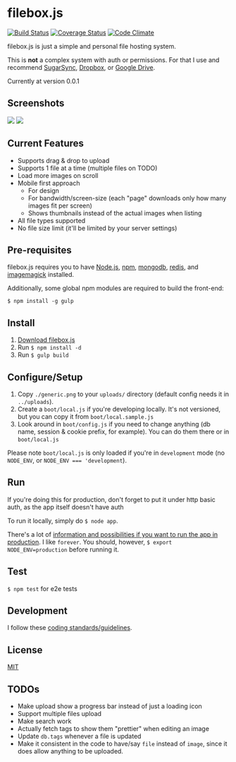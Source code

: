 # filebox.js

[![Build Status](http://img.shields.io/travis/BrunoBernardino/filebox.js.svg?style=flat)](http://travis-ci.org/BrunoBernardino/filebox.js)
[![Coverage Status](https://coveralls.io/repos/BrunoBernardino/filebox.js/badge.png)](https://coveralls.io/r/BrunoBernardino/filebox.js)
[![Code Climate](https://codeclimate.com/github/BrunoBernardino/filebox.js/badges/gpa.svg)](https://codeclimate.com/github/BrunoBernardino/filebox.js)

filebox.js is just a simple and personal file hosting system.

This is **not** a complex system with auth or permissions. For that I use and recommend [SugarSync](https://www.sugarsync.com/), [Dropbox](https://www.dropbox.com/), or [Google Drive](https://drive.google.com).

Currently at version 0.0.1

## Screenshots

![](http://share.brunobernardino.com/dfd5e2fe473a3b8.png) ![](http://share.brunobernardino.com/a04499fcbfbf88d.png)

## Current Features

- Supports drag & drop to upload
- Supports 1 file at a time (multiple files on TODO)
- Load more images on scroll
- Mobile first approach
  - For design
  - For bandwidth/screen-size (each "page" downloads only how many images fit per screen)
  - Shows thumbnails instead of the actual images when listing
- All file types supported
- No file size limit (it'll be limited by your server settings)

## Pre-requisites

filebox.js requires you to have [Node.js](http://nodejs.org/), [npm](https://www.npmjs.org/), [mongodb](http://www.mongodb.org/), [redis](http://redis.io/), and [imagemagick](http://www.imagemagick.org/) installed.

Additionally, some global npm modules are required to build the front-end:

```
$ npm install -g gulp
```

## Install

1. [Download filebox.js](https://github.com/BrunoBernardino/filebox.js/archive/master.zip)
2. Run `$ npm install -d`
3. Run `$ gulp build`

## Configure/Setup

1. Copy `./generic.png` to your `uploads/` directory (default config needs it in `../uploads`).
2. Create a `boot/local.js` if you're developing locally. It's not versioned, but you can copy it from `boot/local.sample.js`
3. Look around in `boot/config.js` if you need to change anything (db name, session & cookie prefix, for example). You can do them there or in `boot/local.js`

Please note `boot/local.js` is only loaded if you're in `development` mode (no `NODE_ENV`, or `NODE_ENV === 'development`).

## Run

If you're doing this for production, don't forget to put it under http basic auth, as the app itself doesn't have auth

To run it locally, simply do `$ node app`.

There's a lot of [information and possibilities if you want to run the app in production](http://stackoverflow.com/questions/8386455/deploying-a-production-node-js-server). I like `forever`. You should, however, `$ export NODE_ENV=production` before running it.

## Test

`$ npm test` for e2e tests

## Development

I follow these [coding standards/guidelines](http://jscode.org/readable).

## License

[MIT](http://opensource.org/licenses/MIT)

## TODOs

- Make upload show a progress bar instead of just a loading icon
- Support multiple files upload
- Make search work
- Actually fetch tags to show them "prettier" when editing an image
- Update `db.tags` whenever a file is updated
- Make it consistent in the code to have/say `file` instead of `image`, since it does allow anything to be uploaded.